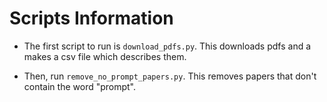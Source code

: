 # Scripts Information

- The first script to run is `download_pdfs.py`. This downloads pdfs and a makes a csv file which describes them.

- Then, run `remove_no_prompt_papers.py`. This removes papers that don't contain the word "prompt".